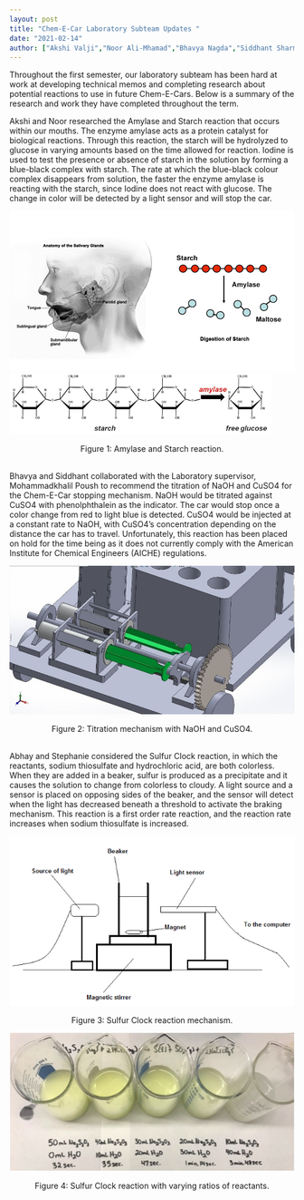 ```yaml
---
layout: post
title: "Chem-E-Car Laboratory Subteam Updates "
date: "2021-02-14"
author: ["Akshi Valji","Noor Ali-Mhamad","Bhavya Nagda","Siddhant Sharma","Abhay Sirsi","Stephanie Hasjim","Meghan Cooke","Veronika Zenova"]
---
```


Throughout the first semester, our laboratory subteam has been hard at work at developing technical memos and completing research about potential reactions to use in future Chem-E-Cars. Below is a summary of the research and work they have completed throughout the term. 

Akshi and Noor researched the Amylase and Starch reaction that occurs within our mouths. The enzyme amylase acts as a protein catalyst for biological reactions. Through this reaction, the starch will be hydrolyzed to glucose in varying amounts based on the time allowed for reaction. Iodine is used to test the presence or absence of starch in the solution by forming a blue-black complex with starch. The rate at which the blue-black colour complex disappears from solution, the faster the enzyme amylase is reacting with the starch, since Iodine does not react with glucose. The change in color will be detected by a light sensor and will stop the car. 

![Amylase](/assets/images/blog/2021Chem-E-Car-Blog-Images/image5.png)
![Starch](/assets/images/blog/2021Chem-E-Car-Blog-Images/image3.png)
<center>Figure 1: Amylase and Starch reaction.</center>
<br/>

Bhavya and Siddhant collaborated with the Laboratory supervisor, Mohammadkhalil Poush to recommend the titration of NaOH and CuSO4 for the Chem-E-Car stopping mechanism. NaOH would be titrated against CuSO4 with phenolphthalein as the indicator. The car would stop once a color change from red to light blue is detected. CuSO4 would be injected at a constant rate to NaOH, with CuSO4’s concentration depending on the distance the car has to travel. Unfortunately, this reaction has been placed on hold for the time being as it does not currently comply with the American Institute for Chemical Engineers (AICHE) regulations.

![Titration](/assets/images/blog/2021Chem-E-Car-Blog-Images/image12.jpg)
<center>Figure 2: Titration mechanism with NaOH and CuSO4.</center>
<br/>


Abhay and Stephanie considered the Sulfur Clock reaction, in which the reactants, sodium thiosulfate and hydrochloric acid, are both colorless. When they are added in a beaker, sulfur is produced as a precipitate and it causes the solution to change from colorless to cloudy. A light source and a sensor is placed on opposing sides of the beaker, and the sensor will detect when the light has decreased beneath a threshold to activate the braking mechanism. This reaction is a first order rate reaction, and the reaction rate increases when sodium thiosulfate is increased.

![Sulfur1](/assets/images/blog/2021Chem-E-Car-Blog-Images/image11.png)
<center>Figure 3: Sulfur Clock reaction mechanism.</center>

![Sulfur2](/assets/images/blog/2021Chem-E-Car-Blog-Images/image8.png)
<center>Figure 4: Sulfur Clock reaction with varying ratios of reactants.</center>